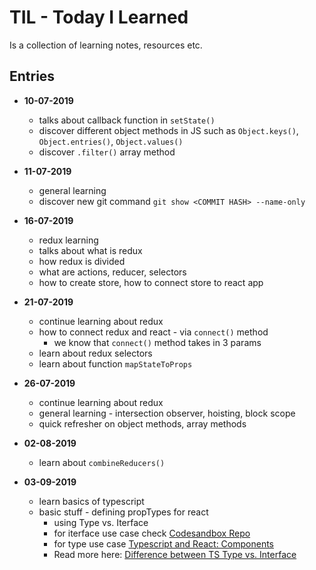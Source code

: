 # TIL - Today I Learned

Is a collection of learning notes, resources etc.

## Entries

* **10-07-2019**
  - talks about callback function in ```setState()```
  - discover different object methods in JS such as ```Object.keys()```, ```Object.entries()```, ```Object.values()```
  - discover ```.filter()``` array method

* **11-07-2019**
  - general learning
  - discover new git command ```git show <COMMIT HASH> --name-only```

* **16-07-2019**
  - redux learning
  - talks about what is redux
  - how redux is divided
  - what are actions, reducer, selectors
  - how to create store, how to connect store to react app

* **21-07-2019**
  - continue learning about redux
  - how to connect redux and react - via ```connect()``` method
    - we know that ```connect()``` method takes in 3 params
  - learn about redux selectors
  - learn about function ```mapStateToProps```

* **26-07-2019**
  - continue learning about redux
  - general learning - intersection observer, hoisting, block scope
  - quick refresher on object methods, array methods

* **02-08-2019**
  - learn about ```combineReducers()```

* **03-09-2019**
  - learn basics of typescript
  - basic stuff - defining propTypes for react
    - using Type vs. Iterface
    - for iterface use case check [Codesandbox Repo](https://github.com/codesandbox/codesandbox-client/blob/master/packages/app/src/app/components/Alert/Alert.tsx)
    - for type use case [Typescript and React: Components](https://fettblog.eu/typescript-react/components/)
    - Read more here: [Difference between TS Type vs. Interface](https://www.educba.com/typescript-type-vs-interface/)
